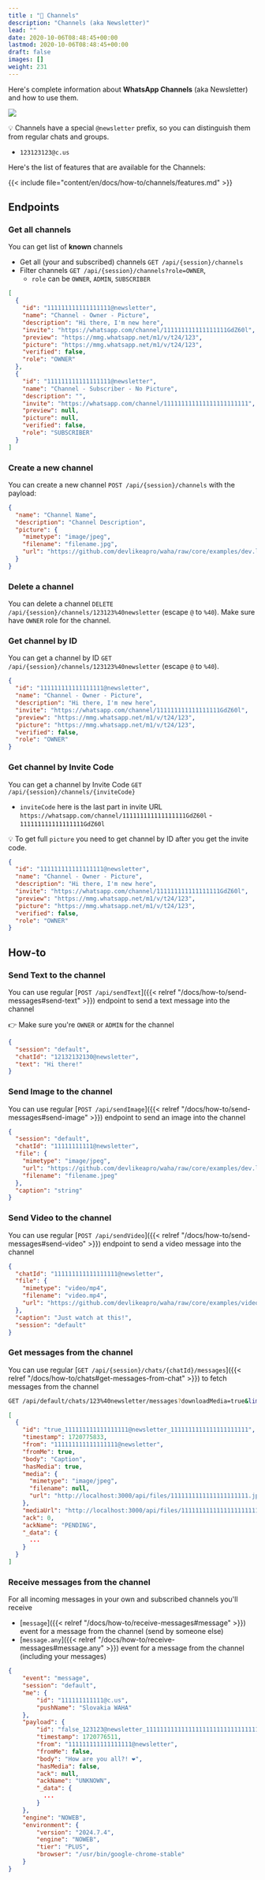 ```yaml
---
title : "📰 Channels"
description: "Channels (aka Newsletter)"
lead: ""
date: 2020-10-06T08:48:45+00:00
lastmod: 2020-10-06T08:48:45+00:00
draft: false
images: []
weight: 231
---
```


Here's complete information about **WhatsApp Channels** (aka Newsletter) and how to use them.

![](channels.jpg)

💡 Channels have a special `@newsletter` prefix, so you can distinguish them from regular chats and groups.
- `123123123@c.us`

Here's the list of features that are available for the Channels:

{{< include file="content/en/docs/how-to/channels/features.md" >}}

## Endpoints
### Get all channels
You can get list of **known** channels 
- Get all (your and subscribed) channels `GET /api/{session}/channels`
- Filter channels `GET /api/{session}/channels?role=OWNER`, 
  - `role` can be `OWNER`, `ADMIN`, `SUBSCRIBER` 

```json
[
  {
    "id": "111111111111111111@newsletter",
    "name": "Channel - Owner - Picture",
    "description": "Hi there, I'm new here",
    "invite": "https://whatsapp.com/channel/111111111111111111GdZ60l",
    "preview": "https://mmg.whatsapp.net/m1/v/t24/123",
    "picture": "https://mmg.whatsapp.net/m1/v/t24/123",
    "verified": false,
    "role": "OWNER"
  },
  {
    "id": "111111111111111111@newsletter",
    "name": "Channel - Subscriber - No Picture",
    "description": "",
    "invite": "https://whatsapp.com/channel/111111111111111111111111",
    "preview": null,
    "picture": null,
    "verified": false,
    "role": "SUBSCRIBER"
  }
]
```

### Create a new channel
You can create a new channel `POST /api/{session}/channels` with the payload:
```json
{
  "name": "Channel Name",
  "description": "Channel Description",
  "picture": {
    "mimetype": "image/jpeg",
    "filename": "filename.jpg",
    "url": "https://github.com/devlikeapro/waha/raw/core/examples/dev.likeapro.jpg"
  }
}
```

### Delete a channel
You can delete a channel `DELETE /api/{session}/channels/123123%40newsletter` (escape `@` to `%40`).
Make sure have `OWNER` role for the channel.

### Get channel by ID
You can get a channel by ID `GET /api/{session}/channels/123123%40newsletter` (escape `@` to `%40`).

```json
{
  "id": "111111111111111111@newsletter",
  "name": "Channel - Owner - Picture",
  "description": "Hi there, I'm new here",
  "invite": "https://whatsapp.com/channel/111111111111111111GdZ60l",
  "preview": "https://mmg.whatsapp.net/m1/v/t24/123",
  "picture": "https://mmg.whatsapp.net/m1/v/t24/123",
  "verified": false,
  "role": "OWNER"
}
```

### Get channel by Invite Code
You can get a channel by Invite Code `GET /api/{session}/channels/{inviteCode}` 
- `inviteCode` here is the last part in invite URL `https://whatsapp.com/channel/111111111111111111GdZ60l` - `111111111111111111GdZ60l`

💡 To get full `picture` you need to get channel by ID after you get the invite code.

```json
{
  "id": "111111111111111111@newsletter",
  "name": "Channel - Owner - Picture",
  "description": "Hi there, I'm new here",
  "invite": "https://whatsapp.com/channel/111111111111111111GdZ60l",
  "preview": "https://mmg.whatsapp.net/m1/v/t24/123",
  "picture": "https://mmg.whatsapp.net/m1/v/t24/123",
  "verified": false,
  "role": "OWNER"
}
```


## How-to
### Send Text to the channel
You can use regular [`POST /api/sendText`]({{< relref "/docs/how-to/send-messages#send-text" >}}) endpoint to send a text message into the channel

👉 Make sure you're `OWNER` or `ADMIN` for the channel

```json
{
  "session": "default",
  "chatId": "12132132130@newsletter",
  "text": "Hi there!"
}
```

### Send Image to the channel
You can use regular [`POST /api/sendImage`]({{< relref "/docs/how-to/send-messages#send-image" >}}) endpoint 
to send an image into the channel

```json
{
  "session": "default",
  "chatId": "11111111111@newsletter",
  "file": {
    "mimetype": "image/jpeg",
    "url": "https://github.com/devlikeapro/waha/raw/core/examples/dev.likeapro.jpg",
    "filename": "filename.jpeg"
  },
  "caption": "string"
}
```

### Send Video to the channel
You can use regular [`POST /api/sendVideo`]({{< relref "/docs/how-to/send-messages#send-video" >}}) endpoint 
to send a video message into the channel

```json
{
  "chatId": "111111111111111111@newsletter",
  "file": {
    "mimetype": "video/mp4",
    "filename": "video.mp4",
    "url": "https://github.com/devlikeapro/waha/raw/core/examples/video.mp4"
  },
  "caption": "Just watch at this!",
  "session": "default"
}
```

### Get messages from the channel
You can use regular 
[`GET /api/{session}/chats/{chatId}/messages`]({{< relref "/docs/how-to/chats#get-messages-from-chat" >}}) 
to fetch messages from the channel

```bash
GET /api/default/chats/123%40newsletter/messages?downloadMedia=true&limit=100
```

```json
[
  {
    "id": "true_111111111111111111@newsletter_1111111111111111111111",
    "timestamp": 1720775833,
    "from": "111111111111111111@newsletter",
    "fromMe": true,
    "body": "Caption",
    "hasMedia": true,
    "media": {
      "mimetype": "image/jpeg",
      "filename": null,
      "url": "http://localhost:3000/api/files/1111111111111111111111.jpeg"
    },
    "mediaUrl": "http://localhost:3000/api/files/1111111111111111111111.jpeg",
    "ack": 0,
    "ackName": "PENDING",
    "_data": {
      ...
    }
  }
]

```

### Receive messages from the channel
For all incoming messages in your own and subscribed channels you'll receive 
- [`message`]({{< relref "/docs/how-to/receive-messages#message" >}}) event for a message from the channel (send by someone else)
- [`message.any`]({{< relref "/docs/how-to/receive-messages#message.any" >}}) event for a message from the channel (including your messages)

```json
{
    "event": "message",
    "session": "default",
    "me": {
        "id": "111111111111@c.us",
        "pushName": "Slovakia WAHA"
    },
    "payload": {
        "id": "false_123123@newsletter_11111111111111111111111111111111",
        "timestamp": 1720776511,
        "from": "111111111111111111@newsletter",
        "fromMe": false,
        "body": "How are you all?! ❤️",
        "hasMedia": false,
        "ack": null,
        "ackName": "UNKNOWN",
        "_data": {
          ...
        }
    },
    "engine": "NOWEB",
    "environment": {
        "version": "2024.7.4",
        "engine": "NOWEB",
        "tier": "PLUS",
        "browser": "/usr/bin/google-chrome-stable"
    }
}
```
